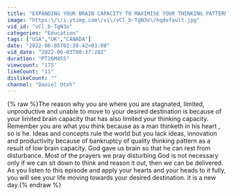 ```yaml
---
title: "EXPANDING YOUR BRAIN CAPACITY TO MAXIMISE YOUR THINKING PATTERN FOR CREATIVITY AND INNOVATION"
image: "https:\/\/i.ytimg.com\/vi\/vCl_b-TgN3o\/hqdefault.jpg"
vid_id: "vCl_b-TgN3o"
categories: "Education"
tags: ["USA","UK","CANADA"]
date: "2022-06-05T02:38:42+03:00"
vid_date: "2022-06-03T00:37:20Z"
duration: "PT16M45S"
viewcount: "175"
likeCount: "11"
dislikeCount: ""
channel: "Daniel Otoh"
---
```

{% raw %}The reason why you are where you are stagnated, limited, unproductive and unable to move to your desired destination is because of your limited brain capacity that has also limited your thinking capacity. Remember you are what you think because as a man thinketh in his heart , so is he. Ideas and concepts rule the world but you lack ideas, innovation and productivity because of bankruptcy of quality thinking pattern  as a result of low brain capacity. God gave us brain so that he can rest from disturbance. Most of the prayers we pray disturbing God is not necessary only if we can sit down to think and reason it out, then we can be delivered. As you listen to this episode and apply your hearts and your heads to it fully, you will see your life moving towards your desired destination. it is a new day.{% endraw %}
